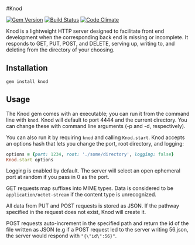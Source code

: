 #Knod

[![Gem Version](https://badge.fury.io/rb/knod.svg)](http://badge.fury.io/rb/knod) [![Build Status](https://travis-ci.org/moserrya/knod.svg?branch=master)](https://travis-ci.org/moserrya/knod) [![Code Climate](https://codeclimate.com/github/moserrya/knod.png)](https://codeclimate.com/github/moserrya/knod)

Knod is a lightweight HTTP server designed to facilitate front end development when the corresponding back end is missing or incomplete. It responds to GET, PUT, POST, and DELETE, serving up, writing to, and deleting from the directory of your choosing.

## Installation

```gem install knod```

## Usage

The Knod gem comes with an executable; you can run it from the command line with `knod`. Knod will default to port 4444 and the current directory. You can change these with command line arguments (-p and -d, respectively).

You can also run it by requiring `knod` and calling `Knod.start`. Knod accepts an options hash that lets you change the port, root directory, and logging:

```ruby
options = {port: 1234, root: './some/directory', logging: false}
Knod.start options
```

Logging is enabled by default. The server will select an open ephemeral port at random if you pass in 0 as the port.

GET requests map suffixes into MIME types. Data is considered to be `application/octet-stream` if the content type is unrecognized.

All data from PUT and POST requests is stored as JSON. If the pathway specified in the request does not exist, Knod will create it.

POST requests auto-increment in the specified path and return the id of the file written as JSON (e.g if a POST request led to the server writing 56.json, the server would respond with `"{\"id\":56}"`.

